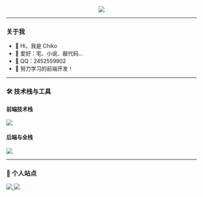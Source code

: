 <div align="center">
  <img src="https://readme-typing-svg.demolab.com?font=Fira+Code&weight=600&size=30&duration=3000&pause=1000&color=0EE2F7FF&center=true&vCenter=true&width=600&lines=Hi+%F0%9F%91%8B%2C+I'm+chiko;Welcome+to+my+little+home" />
</div>

---

### 关于我

- 👋 Hi，我是 Chiko
- 💖 爱好：宅、小说、敲代码...
- 🐧 QQ：2452559902
- 🌈 努力学习的前端开发！

---

### 🛠️ 技术栈与工具

#### 前端技术栈

<img src="https://skillicons.dev/icons?i=html,css,js,ts,vue,react,webpack,vite,electron,tailwind" />

#### 后端与全栈

<img src="https://skillicons.dev/icons?i=nodejs,python,sqlite" />

---

### 🤝 个人站点

<a href="https://www.chiko.store">
  <img src="https://img.shields.io/badge/个人博客-FF6F61?style=flat&logo=hexo&logoColor=white" />
</a>
<a href="https://leetcode.cn/u/chiko_wen/">
  <img src="https://img.shields.io/badge/LeetCode-FFA116?style=flat&logo=leetcode&logoColor=white" />
</a>
